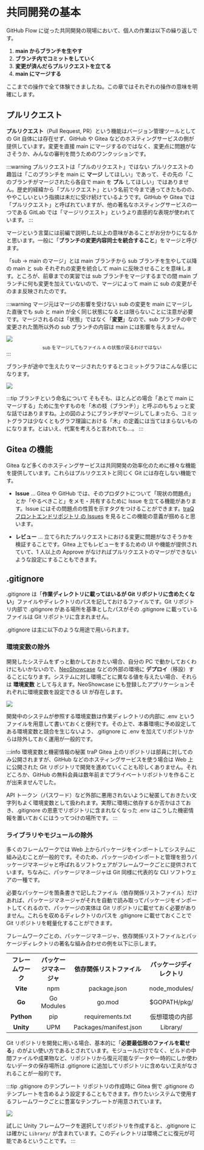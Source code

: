 # 共同開発の基本

GitHub Flow に従った共同開発の現場において、個人の作業は以下の繰り返しです。

1. **main からブランチを生やす**
2. **ブランチ内でコミットをしていく**
3. **変更が済んだらプルリクエストを立てる**
4. **main にマージする**

ここまでの操作で全て体験できましたね。この章ではそれぞれの操作の意味を明確にします。

## プルリクエスト

**プルリクエスト**（Pull Request, PR）という機能はバージョン管理ツールとしての Git 自体には存在せず、GitHub や Gitea などのホスティングサービスの側が提供しています。変更を直接 main にマージするのではなく、変更点に問題がなさそうか、みんなの審判を問うためのワンクッションです。

:::warning プルリクエストは「プルのリクエスト」ではない
プルリクエストの趣旨は「このブランチを main に **マージ** してほしい」であって、その先の「このブランチがマージされたら各自で main を **プル** してほしい」ではありません。歴史的経緯から「プルリクエスト」という名前で今まで通ってきたものの、ややこしいという指摘は未だに受け続けているようです。GitHub や Gitea では「プルリクエスト」と呼ばれていますが、他の著名なホスティングサービスの一つである GitLab では「マージリクエスト」というより直感的な表現が使われています。
:::

マージという言葉には前編で説明した以上の意味があることがお分かりになるかと思います。一般に「**ブランチの変更内容同士を統合すること**」をマージと呼びます。

「sub → main のマージ」とは main ブランチから sub ブランチを生やして以降の main と sub それぞれの変更を統合して main に反映させることを意味します。ところが、前章までの実習では sub ブランチをマージするまでの間 main ブランチに何も変更を加えていないので、マージによって main に sub の変更がそのまま反映されたのです。

:::warning マージ元はマージの影響を受けない
sub の変更を main にマージした直後でも sub と main が全く同じ状態になるとは限らないことに注意が必要です。マージされるのは「状態」ではなく「**変更**」なので、sub ブランチの中で変更された箇所以外の sub ブランチの内容は main には影響を与えません。

![](https://md.trap.jp/uploads/upload_8b27e59a114f984bf7c41d456dc95b40.png)
<p style="font-size: 12px; text-align: center; margin: -8px 0 0 0">sub をマージしてもファイル A の状態が戻るわけではない</p>
:::

ブランチが途中で生えたりマージされたりするとコミットグラフはこんな感じになります。

![](https://md.trap.jp/uploads/upload_8354df7754459cfd08b0e67b333e8b19.png)

:::tip ブランチという命名について
そもそも、ほとんどの場合「あとで main にマージする」ために生やすものを「木の枝（ブランチ）」と呼ぶのもちょっと変な話ではありますね。上の図のようにブランチがマージしてしまったら、コミットグラフは少なくともグラフ理論における「木」の定義には当てはまらないものになります。とはいえ、代案を考えろと言われても…。
:::

## Gitea の機能

Gitea など多くのホスティングサービスは共同開発の効率化のために様々な機能を提供しています。これらはプルリクエストと同じく Git には存在しない機能です。

- **Issue** ... Gitea や GitHub では、そのプロダクトについて「現状の問題点」とか「やるべきこと」をメモ・共有するために Issue を立てる機能があります。Issue にはその問題点の性質を示すタグをつけることができます。[traQ フロントエンドリポジトリ の Issues](https://github.com/traPtitech/traQ_S-UI/issues) を見るとこの機能の意義が掴めると思います。

- **レビュー** ... 立てられたプルリクエストにおける変更に問題がなさそうかを検証することです。Gitea 上でもレビューをするための UI や機能が提供されていて、1 人以上の Approve がなければプルリクエストのマージができないような設定にすることもできます。

## .gitignore

.gitignore は「**作業ディレクトリに載ってはいるが Git リポジトリに含めたくない**」ファイルやディレクトリのパスを記しておけるファイルです。Git リポジトリ内部で .gitignore がある場所を基準としたパスがその .gitignore に載っているファイルは Git リポジトリに含まれません。

.gitignore は主に以下のような用途で用いられます。

### 環境変数の除外

開発したシステムをずっと動かしておきたい場合、自分の PC で動かしておくわけにもいかないので、[NeoShowcase](https://ns.trap.jp) などの外部の環境に **デプロイ**（移設）することになります。システムに対し環境ごとに異なる値を与えたい場合、それらは **環境変数** として与えます。NeoShowcase にも登録したアプリケーションそれぞれに環境変数を設定できる UI が存在します。

![](https://md.trap.jp/uploads/upload_37df31b5612b2a7c87af06a9658a780f.png)

開発中のシステムが参照する環境変数は作業ディレクトリの内部に .env というファイルを用意して書いておくと便利です。その上で、本番環境に予め設定してある環境変数と競合を生じないよう、.gitignore に .env を加えてリポジトリからは除外しておく運用が一般的です。

:::info 環境変数と機密情報の秘匿
traP Gitea 上のリポジトリは部員に対してのみ公開されますが、GitHub などのホスティングサービスを使う場合は Web 上に公開された Git リポジトリで開発を進めていくことも珍しくありません。それどころか、GitHub の無料会員は数年前までプライベートリポジトリを作ることが出来ませんでした。

API トークン（パスワード）など外部に悪用されないように秘匿しておきたい文字列もよく環境変数として扱われます。実際に環境に依存するか否かはさておき、.gitignore の恩恵でリポジトリに含まれなくなった .env はこうした機密情報を置いておくにはうってつけの場所です。
:::

### ライブラリやモジュールの除外

多くのフレームワークでは Web 上からパッケージをインポートしてシステムに組み込むことが一般的です。そのため、パッケージのインポートと管理を担うパッケージマネージャと呼ばれるソフトウェアがフレームワークごとに提供されています。ちなみに、パッケージマネージャは Git 同様に代表的な CLI ソフトウェアの一種です。

必要なパッケージを箇条書きで記したファイル（依存関係リストファイル）だけあれば、パッケージマネージャがそれを自動で読み取ってパッケージをインポートしてくれるので、パッケージの実体は Git リポジトリに載せておく必要がありません。これらを収めるディレクトリのパスを .gitignore に載せておくことで Git リポジトリを軽量化することができます。

フレームワークごとの、パッケージマネージャ、依存関係リストファイルとパッケージディレクトリの著名な組み合わせの例を以下に示します。

<table style="width: 100%; border-collapse: collapse;">
  <tr>
    <th style="width: auto; text-align: center">フレームワーク</th>
    <th style="width: auto; text-align: center">パッケージマネージャ</th>
    <th style="width: auto; text-align: center">依存関係リストファイル</th>
    <th style="width: auto; text-align: center">パッケージディレクトリ</th>
  </tr>
  <tr>
    <td style="text-align: center"><strong>Vite</strong></td>
    <td style="text-align: center">npm</td>
    <td style="text-align: center">package.json</td>
    <td style="text-align: center">node_modules/</td>
  </tr>
  <tr>
    <td style="text-align: center"><strong>Go</strong></td>
    <td style="text-align: center">Go Modules</td>
    <td style="text-align: center">go.mod</td>
    <td style="text-align: center">$GOPATH/pkg/</td>
  </tr>
    <tr>
    <td style="text-align: center"><strong>Python</strong></td>
    <td style="text-align: center">pip</td>
    <td style="text-align: center">requirements.txt</td>
    <td style="text-align: center">仮想環境の内部</td>
  </tr>
  <tr>
    <td style="text-align: center"><strong>Unity</strong></td>
    <td style="text-align: center">UPM</td>
    <td style="text-align: center">Packages/manifest.json</td>
    <td style="text-align: center">Library/</td>
  </tr>
</table>

Git リポジトリを開発に用いる場合、基本的に「**必要最低限のファイルを載せる**」のがよい使い方であるとされています。モジュールだけでなく、ビルドの中間ファイルや成果物など、リポジトリから復元可能なデータや一時的にしか使わないデータの保存場所は .gitignore に追加してリポジトリに含めない工夫がなされることが一般的です。

:::tip .gitignore のテンプレート
リポジトリの作成時に Gitea 側で .gitignore のテンプレートを含めるよう設定することもできます。作りたいシステムで使用するフレームワークごとに豊富なテンプレートが用意されています。

![](https://md.trap.jp/uploads/upload_66b56f43c0a0b3abfc352d07ece19a68.png)

試しに Unity フレームワークを選択してリポジトリを作成すると、.gitignore には確かに `Library/` が含まれています。このディレクトリは環境ごとに復元が可能であるということです。
:::